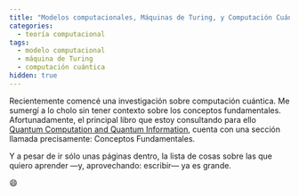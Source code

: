 ```yaml
---
title: "Modelos computacionales, Máquinas de Turing, y Computación Cuántica"
categories:
  - teoría computacional
tags:
  - modelo computacional
  - máquina de Turing
  - computación cuántica
hidden: true
---
```


Recientemente comencé una investigación sobre computación cuántica. Me sumergí a lo cholo sin tener contexto sobre los conceptos fundamentales. Afortunadamente, el principal libro que estoy consultando para ello [Quantum Computation and Quantum Information](http://www-reynal.ensea.fr/docs/iq/QC10th.pdf), cuenta con una sección llamada precisamente: Conceptos Fundamentales.

Y a pesar de ir sólo unas páginas dentro, la lista de cosas sobre las que quiero aprender —y, aprovechando: escribir— ya es grande.

:smile: